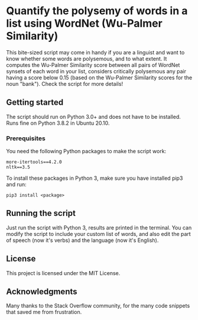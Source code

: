 # Quantify the polysemy of words in a list using WordNet (Wu-Palmer Similarity)

This bite-sized script may come in handy if you are a linguist and want to know whether some words are polysemous, and to what extent. It computes the Wu-Palmer Similarity score between all pairs of WordNet synsets of each word in your list, considers critically polysemous any pair having a score below 0.15 (based on the Wu-Palmer Similarity scores for the noun "bank"). Check the script for more details!

## Getting started

The script should run on Python 3.0+ and does not have to be installed. Runs fine on Python 3.8.2 in Ubuntu 20.10.

### Prerequisites

You need the following Python packages to make the script work:

    more-itertools==4.2.0
    nltk==3.5
    
To install these packages in Python 3, make sure you have installed pip3 and run:    
    
    pip3 install <package>
    
## Running the script

Just run the script with Python 3, results are printed in the terminal. You can modify the script to include your custom list of words, and also edit the part of speech (now it's verbs) and the language (now it's English).

## License

This project is licensed under the MIT License.

## Acknowledgments

Many thanks to the Stack Overflow community, for the many code snippets that saved me from frustration.

